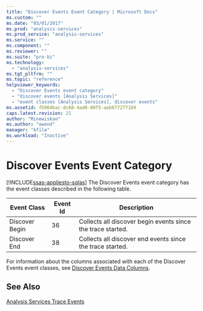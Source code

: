 ```yaml
---
title: "Discover Events Event Category | Microsoft Docs"
ms.custom: ""
ms.date: "03/01/2017"
ms.prod: "analysis-services"
ms.prod_service: "analysis-services"
ms.service: ""
ms.component: ""
ms.reviewer: ""
ms.suite: "pro-bi"
ms.technology: 
  - "analysis-services"
ms.tgt_pltfrm: ""
ms.topic: "reference"
helpviewer_keywords: 
  - "Discover Events event category"
  - "discover events [Analysis Services]"
  - "event classes [Analysis Services], discover events"
ms.assetid: fb964bac-dc68-4ad0-80f5-aeb677277169
caps.latest.revision: 21
author: "Minewiskan"
ms.author: "owend"
manager: "kfile"
ms.workload: "Inactive"
---
```

# Discover Events Event Category
[!INCLUDE[ssas-appliesto-sqlas](../../includes/ssas-appliesto-sqlas.md)]
  The Discover Events event category has the event classes described in the following table.  
  
|Event Class|Event Id|Description|  
|-----------------|--------------|-----------------|  
|Discover Begin|36|Collects all discover begin events since the trace started.|  
|Discover End|38|Collects all discover end events since the trace started.|  
  
 For information about the columns associated with each of the Discover Events event classes, see [Discover Events Data Columns](../../analysis-services/trace-events/discover-events-data-columns.md).  
  
## See Also  
 [Analysis Services Trace Events](../../analysis-services/trace-events/analysis-services-trace-events.md)  
  
  
